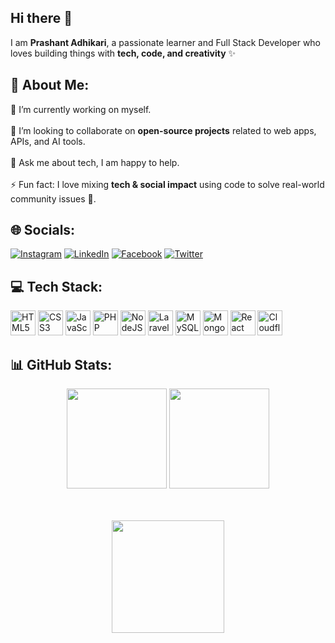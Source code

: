 ## Hi there 👋  
I am **Prashant Adhikari**, a passionate learner and Full Stack Developer who loves building things with **tech, code, and creativity** ✨  

## 💫 About Me:
🔭 I’m currently working on myself.<br>  
🤝 I’m looking to collaborate on **open-source projects** related to web apps, APIs, and AI tools.<br>  
💬 Ask me about tech, I am happy to help.<br>  
⚡ Fun fact: I love mixing **tech & social impact** using code to solve real-world community issues 🚀.  

## 🌐 Socials:
[![Instagram](https://img.shields.io/badge/Instagram-%23E4405F.svg?logo=Instagram&logoColor=white)](https://instagram.com/iamprashantadhikary) 
[![LinkedIn](https://img.shields.io/badge/LinkedIn-%230077B5.svg?logo=linkedin&logoColor=white)](https://linkedin.com/in/iamprashantadhikari) 
[![Facebook](https://img.shields.io/badge/Facebook-%231877F2.svg?logo=Facebook&logoColor=white)](https://facebook.com/iamprashantadhikari) 
[![Twitter](https://img.shields.io/badge/Twitter-%231DA1F2.svg?logo=Twitter&logoColor=white)](https://twitter.com/iamprashantadh)

## 💻 Tech Stack:
<p align="left"> 
  <img src="https://cdn.jsdelivr.net/gh/devicons/devicon/icons/html5/html5-original.svg" alt="HTML5" width="40" height="40"/>
  <img src="https://cdn.jsdelivr.net/gh/devicons/devicon/icons/css3/css3-original.svg" alt="CSS3" width="40" height="40"/>
  <img src="https://cdn.jsdelivr.net/gh/devicons/devicon/icons/javascript/javascript-original.svg" alt="JavaScript" width="40" height="40"/>
  <img src="https://cdn.jsdelivr.net/gh/devicons/devicon/icons/php/php-original.svg" alt="PHP" width="40" height="40"/>
  <img src="https://cdn.jsdelivr.net/gh/devicons/devicon/icons/nodejs/nodejs-original.svg" alt="NodeJS" width="40" height="40"/>
  <img src="https://cdn.simpleicons.org/laravel/FF2D20" alt="Laravel" width="40" height="40"/>
  <img src="https://cdn.jsdelivr.net/gh/devicons/devicon/icons/mysql/mysql-original.svg" alt="MySQL" width="40" height="40"/>
  <img src="https://cdn.jsdelivr.net/gh/devicons/devicon/icons/mongodb/mongodb-original.svg" alt="MongoDB" width="40" height="40"/>
  <img src="https://cdn.jsdelivr.net/gh/devicons/devicon/icons/react/react-original.svg" alt="React" width="40" height="40"/>
  <img src="https://cdn.jsdelivr.net/gh/devicons/devicon/icons/cloudflare/cloudflare-original.svg" alt="Cloudflare" width="40" height="40"/>
</p>  

## 📊 GitHub Stats:

<div align="center">
  
  <img src="https://github-readme-stats.vercel.app/api?username=iamprashantadhikari&theme=dark&hide_border=false&include_all_commits=false&count_private=false" height="160px"/> 
  <img src="https://github-readme-stats.vercel.app/api/top-langs/?username=iamprashantadhikari&theme=dark&hide_border=false&include_all_commits=false&count_private=false&layout=compact" height="160px"/>

  <br/><br/>
  <img src="https://nirzak-streak-stats.vercel.app/?user=iamprashantadhikari&theme=dark&hide_border=false" height="180px"/>

</div>
